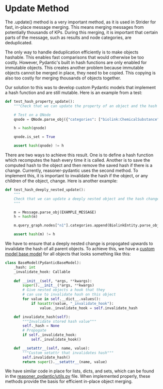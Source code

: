 # Update Method

The .update() method is a very important method, as it is used in Strider for fast, in-place message merging. This means merging messages from potentially thousands of KPs. During this merging, it is important that certain parts of the message, such as results and node categories, are deduplicated.

The only way to handle deduplication efficiently is to make objects hashable. This enables fast comparisons that would otherwise be too costly. However, Pydantic's built in hash functions are only enabled for immutable objects. This creates another problem because immutable objects cannot be merged in place, they need to be copied. This copying is also too costly for merging thousands of objects together.

Our solution to this was to develop custom Pydantic models that implement a hash function and are still mutable. Here is an example from a test:

```python
def test_hash_property_update():
    """Check that we can update the property of an object and the hash changes"""

    # Test on a QNode
    qnode = QNode.parse_obj({"categories": ["biolink:ChemicalSubstance"]})

    h = hash(qnode)

    qnode.is_set = True

    assert hash(qnode) != h
```

There are two ways to achieve this result. One is to define a hash function which recomputes the hash every time it is called. Another is to save the computed hash to the object and then remove the saved hash if there is a change. Currently, reasoner-pydantic uses the second method. To implement this, it is important to invalidate the hash if the object, or any children of the object, change. Here is another example:

```python
def test_hash_deeply_nested_update():
    """
    Check that we can update a deeply nested object and the hash change is propogated
    """

    m = Message.parse_obj(EXAMPLE_MESSAGE)
    h = hash(m)

    m.query_graph.nodes["n1"].categories.append(BiolinkEntity.parse_obj("biolink:Gene"))

    assert hash(m) != h
```

We have to ensure that a deeply nested change is propogated upwards to invalidate the hash of all parent objects. To achieve this, we have a [custom model base model](reasoner_pydantic/base_model.py) for all objects that looks something like this:

```python
class BaseModel(PydanticBaseModel):
    _hash: int
    _invalidate_hook: Callable
    
    def __init__(self, *args, **kwargs):
        super().__init__(*args, **kwargs)
        # Give nested objects a hook that they
        # can use to invalidate hash on this object
        for value in self.__dict__.values():
            if hasattr(value, "_invalidate_hook"):
                value._invalidate_hook = self.invalidate_hash

    def invalidate_hash(self):
        """Invalidate stored hash value"""
        self._hash = None
        # Propogate
        if self._invalidate_hook:
            self._invalidate_hook()

    def __setattr__(self, name, value):
        """Custom setattr that invalidates hash"""
        self.invalidate_hash()
        return super().__setattr__(name, value)
```

We have similar code in place for lists, dicts, and sets, which can be found in the [reasoner_pydantic/utils.py](reasoner_pydantic/utils.py) file. When implemented properly, these methods provide the basis for efficient in-place object merging.
